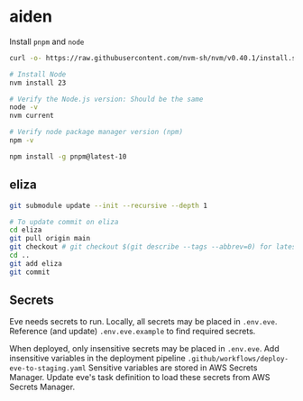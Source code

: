 # aiden

Install `pnpm` and `node`
```bash
curl -o- https://raw.githubusercontent.com/nvm-sh/nvm/v0.40.1/install.sh | bash

# Install Node
nvm install 23

# Verify the Node.js version: Should be the same
node -v
nvm current

# Verify node package manager version (npm)
npm -v 

npm install -g pnpm@latest-10

```

## eliza

```bash
git submodule update --init --recursive --depth 1 

# To update commit on eliza
cd eliza
git pull origin main
git checkout # git checkout $(git describe --tags --abbrev=0) for latest release
cd ..
git add eliza
git commit
```

## Secrets

Eve needs secrets to run.
Locally, all secrets may be placed in `.env.eve`. Reference (and update) `.env.eve.example` to find required secrets.

When deployed, only insensitive secrets may be placed in `.env.eve`. 
Add insensitive variables in the deployment pipeline `.github/workflows/deploy-eve-to-staging.yaml`
Sensitive variables are stored in AWS Secrets Manager. Update eve's task definition to load these secrets from AWS Secrets Manager.


